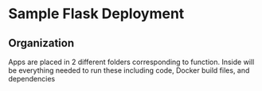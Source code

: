 # Sample Flask Deployment

## Organization

Apps are placed in 2 different folders corresponding to function. Inside will be everything needed to run these including code, Docker build files, and dependencies

